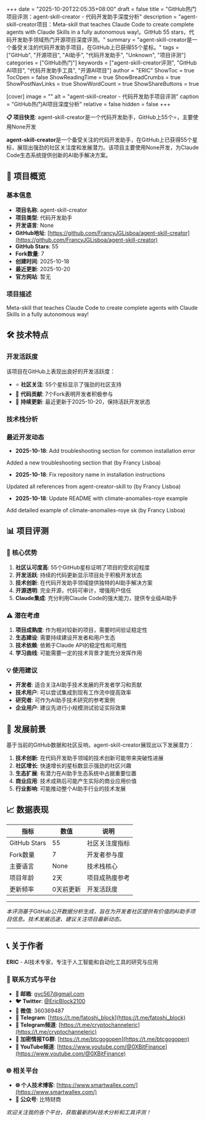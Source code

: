 +++
date = "2025-10-20T22:05:35+08:00"
draft = false
title = "GitHub热门项目评测：agent-skill-creator - 代码开发助手深度分析"
description = "agent-skill-creator项目：Meta-skill that teaches Claude Code to create complete agents with Claude Skills in a fully autonomous way!。GitHub 55 stars，代码开发助手领域热门开源项目深度评测。"
summary = "agent-skill-creator是一个备受关注的代码开发助手项目，在GitHub上已获得55个星标。"
tags = ["GitHub", "开源项目", "AI助手", "代码开发助手", "Unknown", "项目评测"]
categories = ["GitHub热门"]
keywords = ["agent-skill-creator评测", "GitHub AI项目", "代码开发助手工具", "开源AI项目"]
author = "ERIC"
ShowToc = true
TocOpen = false
ShowReadingTime = true
ShowBreadCrumbs = true
ShowPostNavLinks = true
ShowWordCount = true
ShowShareButtons = true

[cover]
image = ""
alt = "agent-skill-creator - 代码开发助手项目评测"
caption = "GitHub热门AI项目深度分析"
relative = false
hidden = false
+++

**📋 项目快览**: agent-skill-creator是一个代码开发助手，GitHub上55个⭐，主要使用None开发

**agent-skill-creator**是一个备受关注的代码开发助手，在GitHub上已获得55个星标，展现出强劲的社区关注度和发展潜力。该项目主要使用None开发，为Claude Code生态系统提供创新的AI助手解决方案。

## 🎯 项目概览

### 基本信息
- **项目名称**: agent-skill-creator
- **项目类型**: 代码开发助手
- **开发语言**: None
- **GitHub地址**: [https://github.com/FrancyJGLisboa/agent-skill-creator](https://github.com/FrancyJGLisboa/agent-skill-creator)
- **GitHub Stars**: 55
- **Fork数量**: 7
- **创建时间**: 2025-10-18
- **最近更新**: 2025-10-20
- **官方网站**: 暂无

### 项目描述
Meta-skill that teaches Claude Code to create complete agents with Claude Skills in a fully autonomous way!

## 🛠️ 技术特点

### 开发活跃度
该项目在GitHub上表现出良好的开发活跃度：
- ⭐ **社区关注**: 55个星标显示了强劲的社区支持
- 🔄 **代码贡献**: 7个Fork表明开发者积极参与
- 📅 **持续更新**: 最近更新于2025-10-20，保持活跃开发状态

### 技术栈分析

### 最近开发动态
- **2025-10-18**: Add troubleshooting section for common installation error

Added a new troubleshooting section that  (by Francy Lisboa)
- **2025-10-18**: Fix repository name in installation instructions

Updated all references from agent-creator-skill to (by Francy Lisboa)
- **2025-10-18**: Update README with climate-anomalies-roye example

Add detailed example of climate-anomalies-roye sk (by Francy Lisboa)


## 📊 项目评测

### 🎯 核心优势
1. **社区认可度高**: 55个GitHub星标证明了项目的受欢迎程度
2. **开发活跃**: 持续的代码更新显示项目处于积极开发状态
3. **技术创新**: 在代码开发助手领域提供独特的AI助手解决方案
4. **开源透明**: 完全开源，代码可审计，增强用户信任
5. **Claude集成**: 充分利用Claude Code的强大能力，提供专业级AI助手

### ⚠️ 潜在考虑
1. **项目成熟度**: 作为相对较新的项目，需要时间验证稳定性
2. **生态建设**: 需要持续建设开发者和用户生态
3. **技术依赖**: 依赖于Claude API的稳定性和可用性
4. **学习曲线**: 可能需要一定的技术背景才能充分发挥作用

### 💡 使用建议
- **开发者**: 适合关注AI助手技术发展的开发者学习和贡献
- **技术用户**: 可以尝试集成到现有工作流中提高效率
- **研究者**: 可作为AI助手技术研究的参考案例
- **企业用户**: 建议先进行小规模测试验证实际效果

## 🔮 发展前景

基于当前的GitHub数据和社区反响，agent-skill-creator展现出以下发展潜力：

1. **技术创新**: 在代码开发助手领域的技术创新可能带来突破性进展
2. **社区增长**: 快速增长的星标数显示强劲的社区兴趣
3. **生态扩展**: 有潜力在AI助手生态系统中占据重要位置
4. **商业应用**: 技术成熟后可能产生实际的商业应用价值
5. **行业影响**: 可能推动整个AI助手行业的技术发展

## 📈 数据表现

| 指标 | 数值 | 说明 |
|------|------|------|
| GitHub Stars | 55 | 社区关注度指标 |
| Fork数量 | 7 | 开发者参与度 |
| 主要语言 | None | 技术栈核心 |
| 项目年龄 | 2天 | 项目成熟度参考 |
| 更新频率 | 0天前更新 | 开发活跃度 |

---

*本评测基于GitHub公开数据分析生成，旨在为开发者社区提供有价值的AI助手项目信息。技术发展迅速，建议关注项目最新动态。*

---

## 📞 关于作者

**ERIC** - AI技术专家，专注于人工智能和自动化工具的研究与应用

### 🔗 联系方式与平台

- **📧 邮箱**: [gyc567@gmail.com](mailto:gyc567@gmail.com)
- **🐦 Twitter**: [@EricBlock2100](https://twitter.com/EricBlock2100)
- **💬 微信**: 360369487
- **📱 Telegram**: [https://t.me/fatoshi_block](https://t.me/fatoshi_block)
- **📢 Telegram频道**: [https://t.me/cryptochanneleric](https://t.me/cryptochanneleric)
- **👥 加密情报TG群**: [https://t.me/btcgogopen](https://t.me/btcgogopen)
- **🎥 YouTube频道**: [https://www.youtube.com/@0XBitFinance](https://www.youtube.com/@0XBitFinance)

### 🌐 相关平台

- **🌐 个人技术博客**: [https://www.smartwallex.com/](https://www.smartwallex.com/)
- **📖 公众号**: 比特财商

*欢迎关注我的各个平台，获取最新的AI技术分析和工具评测！*
